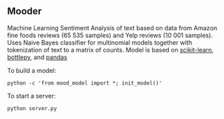 ## Mooder
Machine Learning Sentiment Analysis of text based on data from Amazon fine foods reviews (65 535 samples) and Yelp reviews (10 001 samples). Uses Naive Bayes classifier for multinomial models together with tokenization of text to a matrix of counts. Model is based on [scikit-learn](http://scikit-learn.org/), [bottlepy](http://bottlepy.org/docs/dev/index.html), and [pandas](http://pandas.pydata.org)

To build a model:
```
python -c 'from mood_model import *; init_model()'
```
To start a server:
```
python server.py
```
